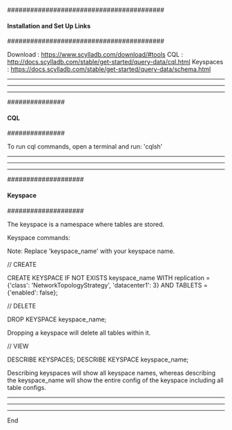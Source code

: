 #########################################
####  Installation and Set Up Links  ####
#########################################

Download  :  https://www.scylladb.com/download/#tools
CQL       :  http://docs.scylladb.com/stable/get-started/query-data/cql.html
Keyspaces :  https://docs.scylladb.com/stable/get-started/query-data/schema.html

----------------------------------------------------------------------
----------------------------------------------------------------------
----------------------------------------------------------------------

###############
####  CQL  ####
###############

To run cql commands, open a terminal and run: 'cqlsh'

----------------------------------------------------------------------
----------------------------------------------------------------------
----------------------------------------------------------------------

####################
####  Keyspace  ####
####################

The keyspace is a namespace where tables are stored. 

Keyspace commands:

  Note: Replace 'keyspace_name' with your keyspace name. 
  
  // CREATE

  CREATE KEYSPACE IF NOT EXISTS keyspace_name 
  WITH replication = {'class': 'NetworkTopologyStrategy', 'datacenter1': 3} 
  AND TABLETS = {'enabled': false};

  // DELETE

  DROP KEYSPACE keyspace_name;

  Dropping a keyspace will delete all tables within it.

  // VIEW

  DESCRIBE KEYSPACES;
  DESCRIBE KEYSPACE keyspace_name;

  Describing keyspaces will show all keyspace names, whereas describing the keyspace_name will show the entire config of the keyspace including all table configs.

----------------------------------------------------------------------
----------------------------------------------------------------------
----------------------------------------------------------------------

End

